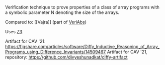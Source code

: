 Verification technique to prove properties of a class of array programs with a symbolic parameter N denoting the size of the arrays.

Compared to: [[Vajra]] (part of [VeriAbs](VeriAbs.md))

Uses [Z3](Z3.md)

Artifact for CAV '21: https://figshare.com/articles/software/Diffy_Inductive_Reasoning_of_Array_Programs_using_Difference_Invariants/14509467
Artifact for CAV '21, repository: https://github.com/divyeshunadkat/diffy-artifact